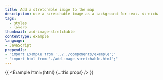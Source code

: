 ```yaml
---
title: Add a stretchable image to the map
description: Use a stretchable image as a background for text. Stretchable images allow some parts of the image to stretch while keeping other parts, such as corners, at a constant size. Set the layout property "icon-text-fit" to "both" to use the image as background for the text.
tags:
  - styles
  - layers
thumbnail: add-image-stretchable
contentType: example
language:
- JavaScript
prependJs:
- "import Example from '../../components/example';"
- "import html from './add-image-stretchable.html';"
---
```


{{ <Example html={html} {...this.props} /> }}
